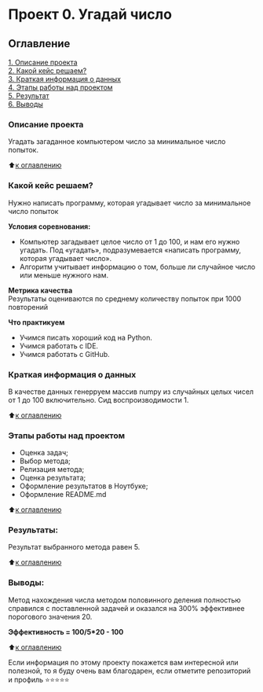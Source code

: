 # Проект 0. Угадай число

## Оглавление  
[1. Описание проекта](.README.md#Описание-проекта)  
[2. Какой кейс решаем?](.README.md#Какой-кейс-решаем)  
[3. Краткая информация о данных](.README.md#Краткая-информация-о-данных)  
[4. Этапы работы над проектом](.README.md#Этапы-работы-над-проектом)  
[5. Результат](.README.md#Результат)    
[6. Выводы](.README.md#Выводы) 

### Описание проекта    
Угадать загаданное компьютером число за минимальное число попыток.

:arrow_up:[к оглавлению](_)


### Какой кейс решаем?    
Нужно написать программу, которая угадывает число за минимальное число попыток

**Условия соревнования:**  
- Компьютер загадывает целое число от 1 до 100, и нам его нужно угадать. Под «угадать», подразумевается «написать программу, которая угадывает число».
- Алгоритм учитывает информацию о том, больше ли случайное число или меньше нужного нам.

**Метрика качества**     
Результаты оцениваются по среднему количеству попыток при 1000 повторений

**Что практикуем**     

* Учимся писать хороший код на Python.
* Учимся работать с IDE.
* Учимся работать с GitHub.



### Краткая информация о данных
В качестве данных генерруем массив numpy из случайных целых чисел от 1 до 100 включительно.
Сид воспроизводимости 1.
  
:arrow_up:[к оглавлению](.README.md#Оглавление)


### Этапы работы над проектом  
* Оценка задач;
* Выбор метода;
* Релизация метода;
* Оценка результата;
* Оформление результатов в Ноутбуке;
* Оформление README.md

:arrow_up:[к оглавлению](.README.md#Оглавление)


### Результаты:  
Результат выбранного метода равен 5.

:arrow_up:[к оглавлению](.README.md#Оглавление)


### Выводы:  
Метод нахождения числа методом половинного деления полностью справился с поставленной задачей и оказался на 300% эффективнее порогового значения 20.

**Эффективность = 100/5*20 - 100**

:arrow_up:[к оглавлению](.README.md#Оглавление)


Если информация по этому проекту покажется вам интересной или полезной, то я буду очень вам благодарен, если отметите репозиторий и профиль ⭐️⭐️⭐️⭐️⭐️
